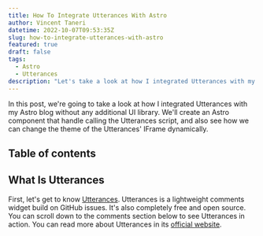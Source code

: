 ```yaml
---
title: How To Integrate Utterances With Astro
author: Vincent Taneri
datetime: 2022-10-07T09:53:35Z
slug: how-to-integrate-utterances-with-astro
featured: true
draft: false
tags:
  - Astro
  - Utterances
description: "Let's take a look at how I integrated Utterances with my Astro blog without any additional UI library (Using Astro component)"
---
```


In this post, we're going to take a look at how I integrated Utterances with my Astro blog without any additional UI library. We'll create an Astro component that handle calling the Utterances script, and also see how we can change the theme of the Utterances' IFrame dynamically.

## Table of contents

## What Is Utterances

First, let's get to know [Utterances](https://utteranc.es/). Utterances is a lightweight comments widget build on GitHub issues. It's also completely free and open source. You can scroll down to the comments section below to see Utterances in action. You can read more about Utterances in its [official website](https://utteranc.es/).
